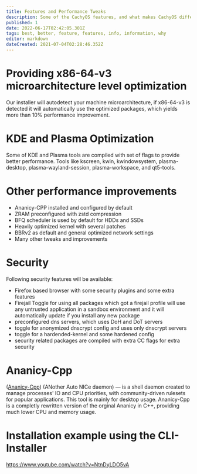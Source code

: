 ```yaml
---
title: Features and Performance Tweaks
description: Some of the CachyOS features, and what makes CachyOS different.
published: 1
date: 2022-06-17T02:42:05.301Z
tags: best, better, feature, features, info, information, why
editor: markdown
dateCreated: 2021-07-04T02:28:46.352Z
---
```


# Providing x86-64-v3 microarchitecture level optimization

Our installer will autodetect your machine microarchitecture, if x86-64-v3 is detected it will automatically use the optimized packages, which yields more than 10% performance improvement.

# KDE and Plasma Optimization
Some of KDE and Plasma tools are compiled with set of flags to provide better performance. Tools like kscreen, kwin, kwindowsystem, plasma-desktop, plasma-wayland-session, plasma-workspace, and qt5-tools.

# Other performance improvements

- Ananicy-CPP installed and configured by default
- ZRAM preconfigured with zstd compression
- BFQ scheduler is used by default for HDDs and SSDs
- Heavily optimized kernel with several patches
- BBRv2 as default and general optimized network settings
- Many other tweaks and improvements

# Security

Following security features will be available:

- Firefox based browser with some security plugins and some extra features
- Firejail Toggle for using all packages which got a firejail profile will use any untrusted application in a sandbox environment and it will automatically update if you install any new package
- preconfigured dns servers, which uses DoH and DoT servers
- toggle for anonymized dnscrypt config and uses only dnscrypt servers
- toggle for a hardended-kernel and some hardened config
- security related packages are compiled with extra CC flags for extra security

# Ananicy-Cpp

([Ananicy-Cpp](https://gitlab.com/ananicy-cpp/ananicy-cpp)) (ANother Auto NICe daemon) — is a shell daemon created to manage processes' IO and CPU priorities, with community-driven rulesets for popular applications. This tool is mainly for desktop usage. Ananicy-Cpp is a completly rewritten version of the orginal Ananicy in C++, providing much lower CPU and memory usage.

# Installation example using the CLI-Installer

https://www.youtube.com/watch?v=NtnDyLDO5vA

